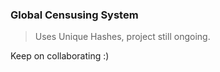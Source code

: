 ### Global Censusing System 

> Uses Unique Hashes, project still ongoing. 

Keep on collaborating :)
